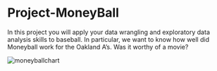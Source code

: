 # Project-MoneyBall
In this project you will apply your data wrangling and exploratory data analysis skills to baseball. In particular, we want to know how well did Moneyball work for the Oakland A’s. Was it worthy of a movie?

![moneyballchart](https://user-images.githubusercontent.com/42194593/48292742-38197600-e441-11e8-93c7-ecc55a91449e.png)



